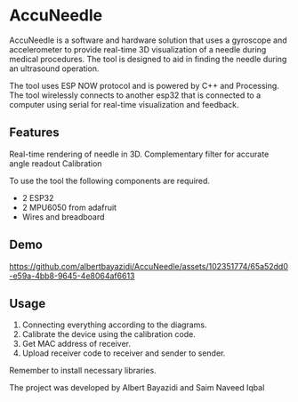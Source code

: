 # AccuNeedle
AccuNeedle is a software and hardware solution that uses a gyroscope and accelerometer to provide real-time 3D visualization of a needle during medical procedures. The tool is designed to aid in finding the needle during an ultrasound operation.

The tool uses ESP NOW protocol and is powered by C++ and Processing. The tool wirelessly connects to another esp32 that is connected to a computer using serial for real-time visualization and feedback.

## Features
Real-time rendering of needle in 3D.
Complementary filter for accurate angle readout 
Calibration 

To use the tool the following components are required. 
-	2 ESP32
-	2 MPU6050 from adafruit
-	Wires and breadboard 

## Demo



https://github.com/albertbayazidi/AccuNeedle/assets/102351774/65a52dd0-e59a-4bb8-9645-4e8064af6613




## Usage
1.	Connecting everything according to the diagrams.
2.	Calibrate the device using the calibration code.
3.	Get MAC address of receiver.
4.	Upload receiver code to receiver and sender to sender. 

Remember to install necessary libraries.

The project was developed by Albert Bayazidi and Saim Naveed Iqbal 

